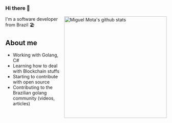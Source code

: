 ### Hi there 👋  
<a href="https://github.com/hyperyuri"><img src="https://github-readme-stats.vercel.app/api?username=hyperyuri&count_private=true&include_all_commits=true&hide_rank=true&theme=graywhite&disable_animations=true&custom_title=Stats" align="right" width="320" alt="Miguel Mota's github stats" /></a>

I'm a software developer from Brazil 🏖️

## About me

- Working with Golang, C#
- Learning how to deal with Blockchain stuffs
- Starting to contribute with open source
- Contributing to the Brazilian golang community (videos, articles)
